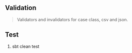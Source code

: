 Validation
----------
>Validators and invalidators for case class, csv and json.

Test
----
1. sbt clean test
